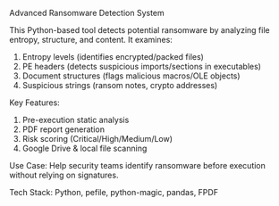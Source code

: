 Advanced Ransomware Detection System

This Python-based tool detects potential ransomware by analyzing file entropy, structure, and content. It examines:

1. Entropy levels (identifies encrypted/packed files) 
2. PE headers (detects suspicious imports/sections in executables)
3. Document structures (flags malicious macros/OLE objects)
4. Suspicious strings (ransom notes, crypto addresses)
   
Key Features:
1. Pre-execution static analysis
2. PDF report generation
3. Risk scoring (Critical/High/Medium/Low)
4. Google Drive & local file scanning

Use Case:
Help security teams identify ransomware before execution without relying on signatures.

Tech Stack: Python, pefile, python-magic, pandas, FPDF
